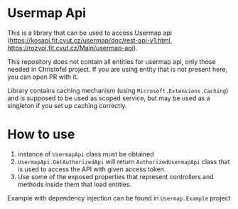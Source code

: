 # Usermap Api
This is a library that can be used to access Usermap api (https://kosapi.fit.cvut.cz/usermap/doc/rest-api-v1.html, https://rozvoj.fit.cvut.cz/Main/usermap-api).

This repository does not contain all entities for usermap api, only those needed in Christofel project. If you are using entity that is not present here, you can open PR with it.

Library contains caching mechanism (using `Microsoft.Extensions.Caching`) and is supposed to be used as scoped service, but may be used as a singleton if you set up caching correctly.

# How to use

1. instance of `UsermapApi` class must be obtained
2. `UsermapApi.GetAuthorizedApi` will return `AuthorizedUsermapApi` class that is used to access the API with given access token.
3. Use some of the exposed properties that represent controllers and methods inside them that load entities.

Example with dependency injection can be found in `Usermap.Example` project
